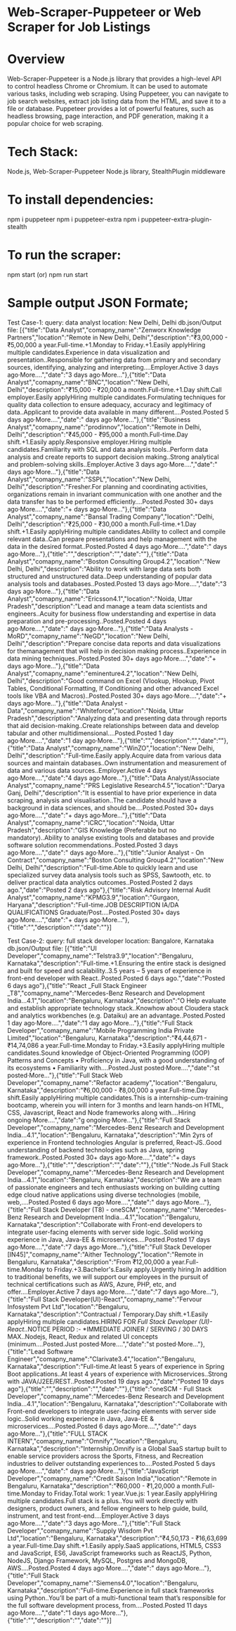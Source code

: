 # Web-Scraper-Puppeteer or Web Scraper for Job Listings
# Overview
Web-Scraper-Puppeteer is a Node.js library that provides a high-level API to control headless Chrome or Chromium. It can be used to automate various tasks, including web scraping. Using Puppeteer, you can navigate to job search websites, extract job listing data from the HTML, and save it to a file or database. Puppeteer provides a lot of powerful features, such as headless browsing, page interaction, and PDF generation, making it a popular choice for web scraping.

# Tech Stack:
Node.js, Web-Scraper-Puppeteer Node.js library, StealthPlugin middleware
# To install dependencies:
npm i puppeteer
npm i puppeteer-extra
npm i puppeteer-extra-plugin-stealth

# To run the scraper:
npm start (or) npm run start

# Sample output JSON Formate;
Test Case-1:
query: data analyst
location: New Delhi, Delhi
db.json/Output file: 
[{"title":"Data Analyst","comapny_name":"Zenworx Knowledge Partners","location":"Remote in New Delhi, Delhi","description":"₹3,00,000 - ₹5,00,000 a year.Full-time.+1.Monday to Friday.+1.Easily applyHiring multiple candidates.Experience in data visualization and presentation..Responsible for gathering data from primary and secondary sources, identifying, analyzing and interpreting….Employer.Active 3 days ago·More....","date":"3 days ago·More..."},{"title":"Data Analyst","comapny_name":"BNC","location":"New Delhi, Delhi","description":"₹15,000 - ₹20,000 a month.Full-time.+1.Day shift.Call employer.Easily applyHiring multiple candidates.Formulating techniques for quality data collection to ensure adequacy, accuracy and legitimacy of data..Applicant to provide data available in many different….Posted.Posted 5 days ago·More....","date":" days ago·More..."},{"title":"Business Analyst","comapny_name":"prodinnov","location":"Remote in Delhi, Delhi","description":"₹45,000 - ₹95,000 a month.Full-time.Day shift.+1.Easily apply.Responsive employer.Hiring multiple candidates.Familiarity with SQL and data analysis tools..Perform data analysis and create reports to support decision making..Strong analytical and problem-solving skills..Employer.Active 3 days ago·More....","date":" days ago·More..."},{"title":"Data Analyst","comapny_name":"SSPL","location":"New Delhi, Delhi","description":"Fresher.For planning and coordinating activities, organizations remain in invariant communication with one another and the data transfer has to be performed efficiently….Posted.Posted 30+ days ago·More....","date":"+ days ago·More..."},{"title":"Data Analyst","comapny_name":"Bansal Trading Company","location":"Delhi, Delhi","description":"₹25,000 - ₹30,000 a month.Full-time.+1.Day shift.+1.Easily applyHiring multiple candidates.Ability to collect and compile relevant data..Can prepare presentations and help management with the data in the desired format..Posted.Posted 4 days ago·More....","date":" days ago·More..."},{"title":"","description":"","date":""},{"title":"Data Analyst","comapny_name":"Boston Consulting Group4.2","location":"New Delhi, Delhi","description":"Ability to work with large data sets both structured and unstructured data..Deep understanding of popular data analysis tools and databases..Posted.Posted 13 days ago·More....","date":"3 days ago·More..."},{"title":"Data Analyst","comapny_name":"Ericsson4.1","location":"Noida, Uttar Pradesh","description":"Lead and manage a team data scientists and engineers..Acuity for business flow understanding and expertise in data preparation and pre-processing..Posted.Posted 4 days ago·More....","date":" days ago·More..."},{"title":"Data Analysts - MoRD","comapny_name":"NeGD","location":"New Delhi, Delhi","description":"Prepare concise data reports and data visualizations for themanagement that will help in decision making process..Experience in data mining techniques..Posted.Posted 30+ days ago·More....","date":"+ days ago·More..."},{"title":"Data Analyst","comapny_name":"eminenture4.2","location":"New Delhi, Delhi","description":"Good command on Excel (Vlookup, Hlookup, Pivot Tables, Conditional Formatting, If Conditioning and other advanced Excel tools like VBA and Macros)..Posted.Posted 30+ days ago·More....","date":"+ days ago·More..."},{"title":"Data Analyst - Data","comapny_name":"Whiteforce","location":"Noida, Uttar Pradesh","description":"Analyzing data and presenting data through reports that aid decision-making..Create relationships between data and develop tabular and other multidimensional….Posted.Posted 1 day ago·More....","date":"1 day ago·More..."},{"title":"","description":"","date":""},{"title":"Data Analyst","comapny_name":"WinZO","location":"New Delhi, Delhi","description":"Full-time.Easily apply.Acquire data from various data sources and maintain databases..Own instrumentation and measurement of data and various data sources..Employer.Active 4 days ago·More....","date":"4 days ago·More..."},{"title":"Data Analyst/Associate Analyst","comapny_name":"PRS Legislative Research4.5","location":"Darya Ganj, Delhi","description":"It is essential to have prior experience in data scraping, analysis and visualisation..The candidate should have a background in data sciences, and should be….Posted.Posted 30+ days ago·More....","date":"+ days ago·More..."},{"title":"Data Analyst","comapny_name":"iCRC","location":"Noida, Uttar Pradesh","description":"GIS Knowledge (Preferable but no mandatory)..Ability to analyse existing tools and databases and provide software solution recommendations..Posted.Posted 3 days ago·More....","date":" days ago·More..."},{"title":"Junior Analyst - On Contract","comapny_name":"Boston Consulting Group4.2","location":"New Delhi, Delhi","description":"Full-time.Able to quickly learn and use specialized survey data analysis tools such as SPSS, Sawtooth, etc. to deliver practical data analytics outcomes..Posted.Posted 2 days ago.","date":"Posted 2 days ago"},{"title":"Risk Advisory Internal Audit Analyst","comapny_name":"KPMG3.9","location":"Gurgaon, Haryana","description":"Full-time.JOB DESCRIPTION IA/DA QUALIFICATIONS Graduate/Post….Posted.Posted 30+ days ago·More....","date":"+ days ago·More..."},{"title":"","description":"","date":""}]

Test Case-2:
query: full stack developer
location: Bangalore, Karnataka
db.json/Output file: 
[{"title":"UI Developer","comapny_name":"Telstra3.9","location":"Bengaluru, Karnataka","description":"Full-time.+1.Ensuring the entire stack is designed and built for speed and scalability..3.5 years – 5 years of experience in front-end developer with React..Posted.Posted 6 days ago.","date":"Posted 6 days ago"},{"title":"React _Full Stack Engineer _T8","comapny_name":"Mercedes-Benz Research and Development India...4.1","location":"Bengaluru, Karnataka","description":"O Help evaluate and establish appropriate technology stack..Knowhow about Cloudera stack and analytics workbenches (e.g. Dataiku) are an advantage..Posted.Posted 1 day ago·More....","date":"1 day ago·More..."},{"title":"Full Stack Developer","comapny_name":"Mobile Programming India Private Limited","location":"Bengaluru, Karnataka","description":"₹4,44,671 - ₹14,74,086 a year.Full-time.Monday to Friday.+3.Easily applyHiring multiple candidates.Sound knowledge of Object-Oriented Programming (OOP) Patterns and Concepts • Proficiency in Java, with a good understanding of its ecosystems • Familiarity with….Posted.Just posted·More....","date":"st posted·More..."},{"title":"Full Stack Web Developer","comapny_name":"Refactor academy","location":"Bengaluru, Karnataka","description":"₹6,00,000 - ₹8,00,000 a year.Full-time.Day shift.Easily applyHiring multiple candidates.This is a internship-cum-training bootcamp, wherein you will intern for 3 months and learn hands-on HTML, CSS, Javascript, React and Node frameworks along with….Hiring ongoing·More....","date":"g ongoing·More..."},{"title":"Full Stack Developer","comapny_name":"Mercedes-Benz Research and Development India...4.1","location":"Bengaluru, Karnataka","description":"Min 2yrs of experience in Frontend technologies Angular is preferred, React-JS..Good understanding of backend technologies such as Java, spring framework..Posted.Posted 30+ days ago·More....","date":"+ days ago·More..."},{"title":"","description":"","date":""},{"title":"Node.Js Full Stack Developer","comapny_name":"Mercedes-Benz Research and Development India...4.1","location":"Bengaluru, Karnataka","description":"We are a team of passionate engineers and tech enthusiasts working on building cutting edge cloud native applications using diverse technologies (mobile, web,….Posted.Posted 6 days ago·More....","date":" days ago·More..."},{"title":"Full Stack Developer (T8) - oneSCM","comapny_name":"Mercedes-Benz Research and Development India...4.1","location":"Bengaluru, Karnataka","description":"Collaborate with Front-end developers to integrate user-facing elements with server side logic..Solid working experience in Java, Java-EE & microservices….Posted.Posted 17 days ago·More....","date":"7 days ago·More..."},{"title":"Full Stack Developer [IN45]","comapny_name":"Aither Technology","location":"Remote in Bengaluru, Karnataka","description":"From ₹12,00,000 a year.Full-time.Monday to Friday.+3.Bachelor's.Easily apply.Urgently hiring.In addition to traditional benefits, we will support our employees in the pursuit of technical certifications such as AWS, Azure, PHP, etc, and offer….Employer.Active 7 days ago·More....","date":"7 days ago·More..."},{"title":"Full Stack Developer(UI)-React","comapny_name":"Fervour Infosystem Pvt Ltd","location":"Bengaluru, Karnataka","description":"Contractual / Temporary.Day shift.+1.Easily applyHiring multiple candidates.HIRING FOR *Full Stack Developer (UI)- React*..NOTICE PERIOD :- *IMMEDIATE JOINER / SERVING / 30 DAYS MAX..Nodejs, React, Redux and related UI concepts (minimum….Posted.Just posted·More....","date":"st posted·More..."},{"title":"Lead Software Engineer","comapny_name":"Clarivate3.4","location":"Bengaluru, Karnataka","description":"Full-time.At least 5 years of experience in Spring Boot applications..At least 4 years of experience with Microservices..Strong with JAVA/J2EE/REST..Posted.Posted 19 days ago.","date":"Posted 19 days ago"},{"title":"","description":"","date":""},{"title":"oneSCM - Full Stack Developer","comapny_name":"Mercedes-Benz Research and Development India...4.1","location":"Bengaluru, Karnataka","description":"Collaborate with Front-end developers to integrate user-facing elements with server side logic..Solid working experience in Java, Java-EE & microservices….Posted.Posted 6 days ago·More....","date":" days ago·More..."},{"title":"FULL STACK INTERN","comapny_name":"Omnify","location":"Bengaluru, Karnataka","description":"Internship.Omnify is a Global SaaS startup built to enable service providers across the Sports, Fitness, and Recreation industries to deliver outstanding experiences to….Posted.Posted 5 days ago·More....","date":" days ago·More..."},{"title":"JavaScript Developer","comapny_name":"Credit Saison India","location":"Remote in Bengaluru, Karnataka","description":"₹60,000 - ₹1,20,000 a month.Full-time.Monday to Friday.Total work: 1 year.Vue.js: 1 year.Easily applyHiring multiple candidates.Full stack is a plus..You will work directly with designers, product owners, and fellow engineers to help guide, build, instrument, and test front-end….Employer.Active 3 days ago·More....","date":"3 days ago·More..."},{"title":"Full Stack Developer","comapny_name":"Supply Wisdom Pvt Ltd","location":"Bengaluru, Karnataka","description":"₹4,50,173 - ₹16,63,699 a year.Full-time.Day shift.+1.Easily apply.SaaS applications, HTML5, CSS3 and JavaScript, ES6, JavaScript frameworks such as ReactJS, Python, NodeJS, Django Framework, MySQL, Postgres and MongoDB, AWS….Posted.Posted 4 days ago·More....","date":" days ago·More..."},{"title":"Full Stack Developer","comapny_name":"Siemens4.0","location":"Bengaluru, Karnataka","description":"Full-time.Experience in full stack frameworks using Python..You’ll be part of a multi-functional team that’s responsible for the full software development process, from….Posted.Posted 11 days ago·More....","date":"1 days ago·More..."},{"title":"","description":"","date":""}]